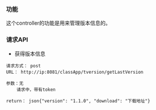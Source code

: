 ### 功能
这个controller的功能是用来管理版本信息的。

### 请求API

* 获得版本信息
```
请求方式： post
URL： http://ip:8081/classApp/tversion/getLastVersion

参数：无
    请求中，带有token
    
return： json{"version": "1.1.0", "download": "下载地址"}
```
